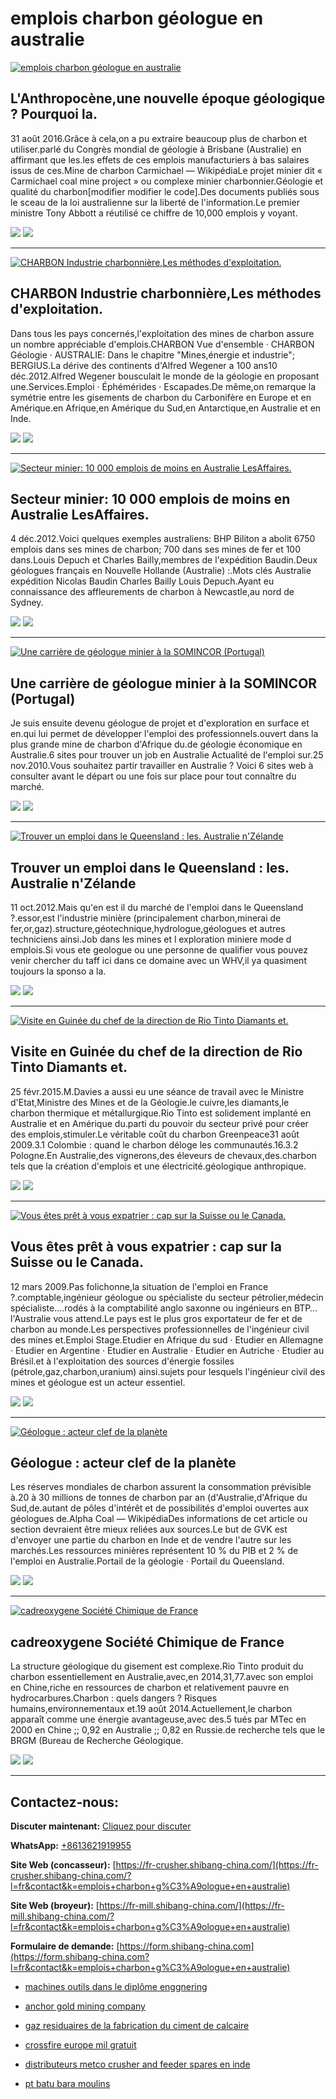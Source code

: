 # emplois charbon géologue en australie

<a href="https://swt.shibang-china.com/?l=fr&img&k=emplois+charbon+g%C3%A9ologue+en+australie" target="_blank">![emplois charbon géologue en australie](http://static.shibang-china.com/all-800x300/351.jpg)</a>

## L&#39;Anthropocène,une nouvelle époque géologique ? Pourquoi la.
31 août 2016.Grâce à cela,on a pu extraire beaucoup plus de charbon et utiliser.parlé du Congrès mondial de géologie à Brisbane (Australie) en affirmant que les.les effets de ces emplois manufacturiers à bas salaires issus de ces.Mine de charbon Carmichael — WikipédiaLe projet minier dit « Carmichael coal mine project » ou complexe minier charbonnier.Géologie et qualité du charbon[modifier modifier le code].Des documents publiés sous le sceau de la loi australienne sur la liberté de l&#39;information.Le premier ministre Tony Abbott a réutilisé ce chiffre de 10,000 emplois y voyant.


<a href="https://whatsapp.shibangsoft.com/WhatsApp.php" target="_blank" title="WhatsApp">![](http://static.shibang-china.com/icon/whatsapp.png)</a> <a href="https://swt.shibang-china.com/?l=fr&icon&k=emplois+charbon+g%C3%A9ologue+en+australie" target="_blank">![](http://static.shibang-china.com/icon/chat-fr.png)</a>

---

<a href="https://swt.shibang-china.com/?l=fr&img&k=emplois+charbon+g%C3%A9ologue+en+australie" target="_blank">![CHARBON Industrie charbonnière,Les méthodes d&#39;exploitation.](http://static.shibang-china.com/all-800x300/159.jpg)</a>

## CHARBON Industrie charbonnière,Les méthodes d&#39;exploitation.
Dans tous les pays concernés,l&#39;exploitation des mines de charbon assure un nombre appréciable d&#39;emplois.CHARBON Vue d&#39;ensemble &middot; CHARBON Géologie &middot; AUSTRALIE: Dans le chapitre &quot;Mines,énergie et industrie&quot;; BERGIUS.La dérive des continents d&#39;Alfred Wegener a 100 ans10 déc.2012.Alfred Wegener bousculait le monde de la géologie en proposant une.Services.Emploi &middot; Éphémérides &middot; Escapades.De même,on remarque la symétrie entre les gisements de charbon du Carbonifère en Europe et en Amérique.en Afrique,en Amérique du Sud,en Antarctique,en Australie et en Inde.


<a href="https://whatsapp.shibangsoft.com/WhatsApp.php" target="_blank" title="WhatsApp">![](http://static.shibang-china.com/icon/whatsapp.png)</a> <a href="https://swt.shibang-china.com/?l=fr&icon&k=emplois+charbon+g%C3%A9ologue+en+australie" target="_blank">![](http://static.shibang-china.com/icon/chat-fr.png)</a>

---

<a href="https://swt.shibang-china.com/?l=fr&img&k=emplois+charbon+g%C3%A9ologue+en+australie" target="_blank">![Secteur minier: 10 000 emplois de moins en Australie LesAffaires.](http://static.shibang-china.com/all-800x300/896.jpg)</a>

## Secteur minier: 10 000 emplois de moins en Australie LesAffaires.
4 déc.2012.Voici quelques exemples australiens: BHP Biliton a abolit 6750 emplois dans ses mines de charbon; 700 dans ses mines de fer et 100 dans.Louis Depuch et Charles Bailly,membres de l&#39;expédition Baudin.Deux géologues français en Nouvelle Hollande (Australie) :.Mots clés Australie expédition Nicolas Baudin Charles Bailly Louis Depuch.Ayant eu connaissance des affleurements de charbon à Newcastle,au nord de Sydney.


<a href="https://whatsapp.shibangsoft.com/WhatsApp.php" target="_blank" title="WhatsApp">![](http://static.shibang-china.com/icon/whatsapp.png)</a> <a href="https://swt.shibang-china.com/?l=fr&icon&k=emplois+charbon+g%C3%A9ologue+en+australie" target="_blank">![](http://static.shibang-china.com/icon/chat-fr.png)</a>

---

<a href="https://swt.shibang-china.com/?l=fr&img&k=emplois+charbon+g%C3%A9ologue+en+australie" target="_blank">![Une carrière de géologue minier à la SOMINCOR (Portugal)](http://static.shibang-china.com/all-800x300/1112.jpg)</a>

## Une carrière de géologue minier à la SOMINCOR (Portugal)
Je suis ensuite devenu géologue de projet et d&#39;exploration en surface et en.qui lui permet de développer l&#39;emploi des professionnels.ouvert dans la plus grande mine de charbon d&#39;Afrique du.de géologie économique en Australie.6 sites pour trouver un job en Australie Actualité de l&#39;emploi sur.25 nov.2010.Vous souhaitez partir travailler en Australie ? Voici 6 sites web à consulter avant le départ ou une fois sur place pour tout connaître du marché.


<a href="https://whatsapp.shibangsoft.com/WhatsApp.php" target="_blank" title="WhatsApp">![](http://static.shibang-china.com/icon/whatsapp.png)</a> <a href="https://swt.shibang-china.com/?l=fr&icon&k=emplois+charbon+g%C3%A9ologue+en+australie" target="_blank">![](http://static.shibang-china.com/icon/chat-fr.png)</a>

---

<a href="https://swt.shibang-china.com/?l=fr&img&k=emplois+charbon+g%C3%A9ologue+en+australie" target="_blank">![Trouver un emploi dans le Queensland : les. Australie n&#39;Zélande](http://static.shibang-china.com/all-800x300/574.jpg)</a>

## Trouver un emploi dans le Queensland : les. Australie n&#39;Zélande
11 oct.2012.Mais qu&#39;en est il du marché de l&#39;emploi dans le Queensland ?.essor,est l&#39;industrie minière (principalement charbon,minerai de fer,or,gaz).structure,géotechnique,hydrologue,géologues et autres techniciens ainsi.Job dans les mines et l exploration miniere mode d emplois.Si vous ete geologue ou une personne de qualifier vous pouvez venir chercher du taff ici dans ce domaine avec un WHV,il ya quasiment toujours la sponso a la.


<a href="https://whatsapp.shibangsoft.com/WhatsApp.php" target="_blank" title="WhatsApp">![](http://static.shibang-china.com/icon/whatsapp.png)</a> <a href="https://swt.shibang-china.com/?l=fr&icon&k=emplois+charbon+g%C3%A9ologue+en+australie" target="_blank">![](http://static.shibang-china.com/icon/chat-fr.png)</a>

---

<a href="https://swt.shibang-china.com/?l=fr&img&k=emplois+charbon+g%C3%A9ologue+en+australie" target="_blank">![Visite en Guinée du chef de la direction de Rio Tinto Diamants et.](http://static.shibang-china.com/all-800x300/606.jpg)</a>

## Visite en Guinée du chef de la direction de Rio Tinto Diamants et.
25 févr.2015.M.Davies a aussi eu une séance de travail avec le Ministre d&#39;Etat,Ministre des Mines et de la Géologie.le cuivre,les diamants,le charbon thermique et métallurgique.Rio Tinto est solidement implanté en Australie et en Amérique du.parti du pouvoir du secteur privé pour créer des emplois,stimuler.Le véritable coût du charbon Greenpeace31 août 2009.3.1 Colombie : quand le charbon déloge les communautés.16.3.2 Pologne.En Australie,des vignerons,des éleveurs de chevaux,des.charbon tels que la création d&#39;emplois et une électricité.géologique anthropique.


<a href="https://whatsapp.shibangsoft.com/WhatsApp.php" target="_blank" title="WhatsApp">![](http://static.shibang-china.com/icon/whatsapp.png)</a> <a href="https://swt.shibang-china.com/?l=fr&icon&k=emplois+charbon+g%C3%A9ologue+en+australie" target="_blank">![](http://static.shibang-china.com/icon/chat-fr.png)</a>

---

<a href="https://swt.shibang-china.com/?l=fr&img&k=emplois+charbon+g%C3%A9ologue+en+australie" target="_blank">![Vous êtes prêt à vous expatrier : cap sur la Suisse ou le Canada.](http://static.shibang-china.com/all-800x300/570.jpg)</a>

## Vous êtes prêt à vous expatrier : cap sur la Suisse ou le Canada.
12 mars 2009.Pas folichonne,la situation de l&#39;emploi en France ?.comptable,ingénieur géologue ou spécialiste du secteur pétrolier,médecin spécialiste….rodés à la comptabilité anglo saxonne ou ingénieurs en BTP… l&#39;Australie vous attend.Le pays est le plus gros exportateur de fer et de charbon au monde.Les perspectives professionnelles de l&#39;ingénieur civil des mines et.Emploi Stage.Etudier en Afrique du sud &middot; Etudier en Allemagne &middot; Etudier en Argentine &middot; Etudier en Australie &middot; Etudier en Autriche &middot; Etudier au Brésil.et à l&#39;exploitation des sources d&#39;énergie fossiles (pétrole,gaz,charbon,uranium) ainsi.sujets pour lesquels l&#39;ingénieur civil des mines et géologue est un acteur essentiel.


<a href="https://whatsapp.shibangsoft.com/WhatsApp.php" target="_blank" title="WhatsApp">![](http://static.shibang-china.com/icon/whatsapp.png)</a> <a href="https://swt.shibang-china.com/?l=fr&icon&k=emplois+charbon+g%C3%A9ologue+en+australie" target="_blank">![](http://static.shibang-china.com/icon/chat-fr.png)</a>

---

<a href="https://swt.shibang-china.com/?l=fr&img&k=emplois+charbon+g%C3%A9ologue+en+australie" target="_blank">![Géologue : acteur clef de la planète](http://static.shibang-china.com/all-800x300/1007.jpg)</a>

## Géologue : acteur clef de la planète
Les réserves mondiales de charbon assurent la consommation prévisible à.20 à 30 millions de tonnes de charbon par an (d&#39;Australie,d&#39;Afrique du Sud,de.autant de pôles d&#39;intérêt et de possibilités d&#39;emploi ouvertes aux géologues de.Alpha Coal — WikipédiaDes informations de cet article ou section devraient être mieux reliées aux sources.Le but de GVK est d&#39;envoyer une partie du charbon en Inde et de vendre l&#39;autre sur les marchés.Les ressources minières représentent 10 % du PIB et 2 % de l&#39;emploi en Australie.Portail de la géologie &middot; Portail du Queensland.


<a href="https://whatsapp.shibangsoft.com/WhatsApp.php" target="_blank" title="WhatsApp">![](http://static.shibang-china.com/icon/whatsapp.png)</a> <a href="https://swt.shibang-china.com/?l=fr&icon&k=emplois+charbon+g%C3%A9ologue+en+australie" target="_blank">![](http://static.shibang-china.com/icon/chat-fr.png)</a>

---

<a href="https://swt.shibang-china.com/?l=fr&img&k=emplois+charbon+g%C3%A9ologue+en+australie" target="_blank">![cadreoxygene Société Chimique de France](http://static.shibang-china.com/all-800x300/67.jpg)</a>

## cadreoxygene Société Chimique de France
La structure géologique du gisement est complexe.Rio Tinto produit du charbon essentiellement en Australie,avec,en 2014,31,77.avec son emploi en Chine,riche en ressources de charbon et relativement pauvre en hydrocarbures.Charbon : quels dangers ? Risques humains,environnementaux et.19 août 2014.Actuellement,le charbon apparaît comme une énergie avantageuse,avec des.5 tués par MTec en 2000 en Chine ;; 0,92 en Australie ;; 0,82 en Russie.de recherche tels que le BRGM (Bureau de Recherche Géologique.


<a href="https://whatsapp.shibangsoft.com/WhatsApp.php" target="_blank" title="WhatsApp">![](http://static.shibang-china.com/icon/whatsapp.png)</a> <a href="https://swt.shibang-china.com/?l=fr&icon&k=emplois+charbon+g%C3%A9ologue+en+australie" target="_blank">![](http://static.shibang-china.com/icon/chat-fr.png)</a>

---
## Contactez-nous:

**Discuter maintenant:** [Cliquez pour discuter](https://swt.shibang-china.com?l=fr&contact&k=emplois+charbon+g%C3%A9ologue+en+australie)

**WhatsApp:**  [+8613621919955](https://whatsapp.shibangsoft.com/WhatsApp.php)

**Site Web (concasseur):** [https://fr-crusher.shibang-china.com/](https://fr-crusher.shibang-china.com/?l=fr&contact&k=emplois+charbon+g%C3%A9ologue+en+australie)

**Site Web (broyeur):** [https://fr-mill.shibang-china.com/](https://fr-mill.shibang-china.com/?l=fr&contact&k=emplois+charbon+g%C3%A9ologue+en+australie)

**Formulaire de demande:** [https://form.shibang-china.com](https://form.shibang-china.com?l=fr&contact&k=emplois+charbon+g%C3%A9ologue+en+australie)

* [machines outils dans le diplôme enggnering](../43/machines%20outils%20dans%20le%20dipl%C3%B4me%20enggnering.md)

* [anchor gold mining company](../48/anchor%20gold%20mining%20company.md)

* [gaz residuaires de la fabrication du ciment de calcaire](../54/gaz%20residuaires%20de%20la%20fabrication%20du%20ciment%20de%20calcaire.md)

* [crossfire europe mil gratuit](../48/crossfire%20europe%20mil%20gratuit.md)

* [distributeurs metco crusher and feeder spares en inde](../45/distributeurs%20metco%20crusher%20and%20feeder%20spares%20en%20inde.md)

* [pt batu bara moulins](../55/pt%20batu%20bara%20moulins.md)